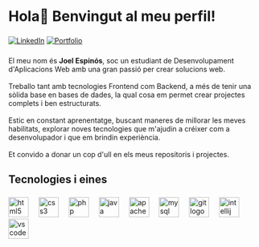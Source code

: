 <h1 align="left">Hola👋 Benvingut al meu perfil!</h1>

###

<a href="https://www.linkedin.com/in/joelespinosruiz/" target="_blank"><img src="https://img.shields.io/badge/linkedin-%230077B5.svg?style=for-the-badge&logo=linkedin&logoColor=white" alt="LinkedIn"></a>
<a href="https://joelespinos.github.io/portafoli/" target="_blank"><img src="https://img.shields.io/badge/Portfolio-%23000000.svg?style=for-the-badge&logo=firefox&logoColor=#FF7139" alt="Portfolio"></a>

###

<p align="left">El meu nom és <strong>Joel Espinós</strong>, soc un estudiant de Desenvolupament d'Aplicacions Web amb una gran passió per crear solucions web. <br><br>Treballo tant amb tecnologies Frontend com Backend, a més de tenir una sòlida base en bases de dades, la qual cosa em permet crear projectes complets i ben estructurats.<br><br>Estic en constant aprenentatge, buscant maneres de millorar les meves habilitats, explorar noves tecnologies que m'ajudin a créixer com a desenvolupador i que em brindin experiència.<br><br>Et convido a donar un cop d'ull en els meus repositoris i projectes.</p>

###

<h2 align="left">Tecnologies i eines</h2>

###

<div align="left">
  <img src="https://cdn.jsdelivr.net/gh/devicons/devicon/icons/html5/html5-original.svg" height="40" alt="html5 logo"  />
  <img width="12" />
  <img src="https://cdn.jsdelivr.net/gh/devicons/devicon/icons/css3/css3-original.svg" height="40" alt="css3 logo"  />
  <img width="12" />
  <img src="https://cdn.jsdelivr.net/gh/devicons/devicon/icons/php/php-original.svg" height="40" alt="php logo"  />
  <img width="12" />
  <img src="https://cdn.jsdelivr.net/gh/devicons/devicon/icons/java/java-original.svg" height="40" alt="java logo"  />
  <img width="12" />
  <img src="https://cdn.simpleicons.org/apachemaven/C71A36" height="40" alt="apachemaven logo"  />
  <img width="12" />
  <img src="https://cdn.jsdelivr.net/gh/devicons/devicon/icons/mysql/mysql-original.svg" height="40" alt="mysql logo"  />
  <img width="12" />
  <img src="https://cdn.jsdelivr.net/gh/devicons/devicon/icons/git/git-original.svg" height="40" alt="git logo"  />
  <img width="12" />
  <img src="https://cdn.jsdelivr.net/gh/devicons/devicon/icons/intellij/intellij-original.svg" height="40" alt="intellij logo"  />
  <img width="12" />
  <img src="https://cdn.jsdelivr.net/gh/devicons/devicon/icons/vscode/vscode-original.svg" height="40" alt="vscode logo"  />
</div>

###
